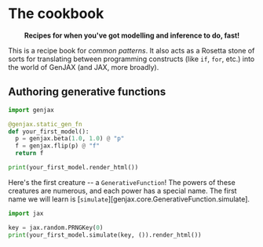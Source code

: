 # The cookbook
<p align="center">
<b>Recipes for when you've got modelling and inference to do, fast!</b>
</p>

This is a recipe book for _common patterns_. It also acts as a Rosetta stone of sorts for translating between programming constructs (like `if`, `for`, etc.) into the world of GenJAX (and JAX, more broadly).

## Authoring generative functions

```python exec="yes" html="true" source="material-block" session="cookbook"
import genjax

@genjax.static_gen_fn
def your_first_model():
  p = genjax.beta(1.0, 1.0) @ "p"
  f = genjax.flip(p) @ "f"
  return f

print(your_first_model.render_html())
```

Here's the first creature -- a `GenerativeFunction`! The powers of these creatures are numerous, and each power has a special name. The first name we will learn is [`simulate`][genjax.core.GenerativeFunction.simulate].

```python exec="yes" html="true" source="material-block" session="cookbook"
import jax

key = jax.random.PRNGKey(0)
print(your_first_model.simulate(key, ()).render_html())
```
